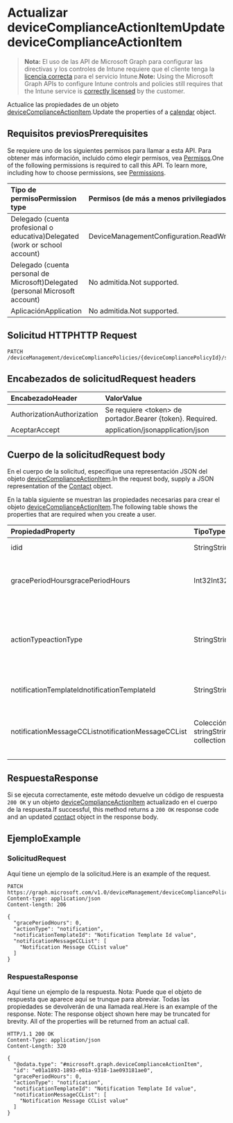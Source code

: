 # <a name="update-devicecomplianceactionitem"></a><span data-ttu-id="b8ba6-101">Actualizar deviceComplianceActionItem</span><span class="sxs-lookup"><span data-stu-id="b8ba6-101">Update deviceComplianceActionItem</span></span>

> <span data-ttu-id="b8ba6-102">**Nota:** El uso de las API de Microsoft Graph para configurar las directivas y los controles de Intune requiere que el cliente tenga la [licencia correcta](https://go.microsoft.com/fwlink/?linkid=839381) para el servicio Intune.</span><span class="sxs-lookup"><span data-stu-id="b8ba6-102">**Note:** Using the Microsoft Graph APIs to configure Intune controls and policies still requires that the Intune service is [correctly licensed](https://go.microsoft.com/fwlink/?linkid=839381) by the customer.</span></span>

<span data-ttu-id="b8ba6-103">Actualice las propiedades de un objeto [deviceComplianceActionItem](../resources/intune_deviceconfig_devicecomplianceactionitem.md).</span><span class="sxs-lookup"><span data-stu-id="b8ba6-103">Update the properties of a [calendar](../resources/intune_deviceconfig_devicecomplianceactionitem.md) object.</span></span>
## <a name="prerequisites"></a><span data-ttu-id="b8ba6-104">Requisitos previos</span><span class="sxs-lookup"><span data-stu-id="b8ba6-104">Prerequisites</span></span>
<span data-ttu-id="b8ba6-p101">Se requiere uno de los siguientes permisos para llamar a esta API. Para obtener más información, incluido cómo elegir permisos, vea [Permisos](../../../concepts/permissions_reference.md).</span><span class="sxs-lookup"><span data-stu-id="b8ba6-p101">One of the following permissions is required to call this API. To learn more, including how to choose permissions, see [Permissions](../../../concepts/permissions_reference.md).</span></span>

|<span data-ttu-id="b8ba6-107">Tipo de permiso</span><span class="sxs-lookup"><span data-stu-id="b8ba6-107">Permission type</span></span>|<span data-ttu-id="b8ba6-108">Permisos (de más a menos privilegiados)</span><span class="sxs-lookup"><span data-stu-id="b8ba6-108">Permissions (from least to most privileged)</span></span>|
|:---|:---|
|<span data-ttu-id="b8ba6-109">Delegado (cuenta profesional o educativa)</span><span class="sxs-lookup"><span data-stu-id="b8ba6-109">Delegated (work or school account)</span></span>|<span data-ttu-id="b8ba6-110">DeviceManagementConfiguration.ReadWrite.All</span><span class="sxs-lookup"><span data-stu-id="b8ba6-110">DeviceManagementConfiguration.ReadWrite.All</span></span>|
|<span data-ttu-id="b8ba6-111">Delegado (cuenta personal de Microsoft)</span><span class="sxs-lookup"><span data-stu-id="b8ba6-111">Delegated (personal Microsoft account)</span></span>|<span data-ttu-id="b8ba6-112">No admitida.</span><span class="sxs-lookup"><span data-stu-id="b8ba6-112">Not supported.</span></span>|
|<span data-ttu-id="b8ba6-113">Aplicación</span><span class="sxs-lookup"><span data-stu-id="b8ba6-113">Application</span></span>|<span data-ttu-id="b8ba6-114">No admitida.</span><span class="sxs-lookup"><span data-stu-id="b8ba6-114">Not supported.</span></span>|

## <a name="http-request"></a><span data-ttu-id="b8ba6-115">Solicitud HTTP</span><span class="sxs-lookup"><span data-stu-id="b8ba6-115">HTTP Request</span></span>
<!-- {
  "blockType": "ignored"
}
-->
``` http
PATCH /deviceManagement/deviceCompliancePolicies/{deviceCompliancePolicyId}/scheduledActionsForRule/{deviceComplianceScheduledActionForRuleId}/scheduledActionConfigurations/{deviceComplianceActionItemId}
```

## <a name="request-headers"></a><span data-ttu-id="b8ba6-116">Encabezados de solicitud</span><span class="sxs-lookup"><span data-stu-id="b8ba6-116">Request headers</span></span>
|<span data-ttu-id="b8ba6-117">Encabezado</span><span class="sxs-lookup"><span data-stu-id="b8ba6-117">Header</span></span>|<span data-ttu-id="b8ba6-118">Valor</span><span class="sxs-lookup"><span data-stu-id="b8ba6-118">Value</span></span>|
|:---|:---|
|<span data-ttu-id="b8ba6-119">Authorization</span><span class="sxs-lookup"><span data-stu-id="b8ba6-119">Authorization</span></span>|<span data-ttu-id="b8ba6-120">Se requiere &lt;token&gt; de portador.</span><span class="sxs-lookup"><span data-stu-id="b8ba6-120">Bearer {token}. Required.</span></span>|
|<span data-ttu-id="b8ba6-121">Aceptar</span><span class="sxs-lookup"><span data-stu-id="b8ba6-121">Accept</span></span>|<span data-ttu-id="b8ba6-122">application/json</span><span class="sxs-lookup"><span data-stu-id="b8ba6-122">application/json</span></span>|

## <a name="request-body"></a><span data-ttu-id="b8ba6-123">Cuerpo de la solicitud</span><span class="sxs-lookup"><span data-stu-id="b8ba6-123">Request body</span></span>
<span data-ttu-id="b8ba6-124">En el cuerpo de la solicitud, especifique una representación JSON del objeto [deviceComplianceActionItem](../resources/intune_deviceconfig_devicecomplianceactionitem.md).</span><span class="sxs-lookup"><span data-stu-id="b8ba6-124">In the request body, supply a JSON representation of the [Contact](../resources/intune_deviceconfig_devicecomplianceactionitem.md) object.</span></span>

<span data-ttu-id="b8ba6-125">En la tabla siguiente se muestran las propiedades necesarias para crear el objeto [deviceComplianceActionItem](../resources/intune_deviceconfig_devicecomplianceactionitem.md).</span><span class="sxs-lookup"><span data-stu-id="b8ba6-125">The following table shows the properties that are required when you create a user.</span></span>

|<span data-ttu-id="b8ba6-126">Propiedad</span><span class="sxs-lookup"><span data-stu-id="b8ba6-126">Property</span></span>|<span data-ttu-id="b8ba6-127">Tipo</span><span class="sxs-lookup"><span data-stu-id="b8ba6-127">Type</span></span>|<span data-ttu-id="b8ba6-128">Descripción</span><span class="sxs-lookup"><span data-stu-id="b8ba6-128">Description</span></span>|
|:---|:---|:---|
|<span data-ttu-id="b8ba6-129">id</span><span class="sxs-lookup"><span data-stu-id="b8ba6-129">id</span></span>|<span data-ttu-id="b8ba6-130">String</span><span class="sxs-lookup"><span data-stu-id="b8ba6-130">String</span></span>|<span data-ttu-id="b8ba6-131">Clave de la entidad.</span><span class="sxs-lookup"><span data-stu-id="b8ba6-131">Key of the setting.</span></span>|
|<span data-ttu-id="b8ba6-132">gracePeriodHours</span><span class="sxs-lookup"><span data-stu-id="b8ba6-132">gracePeriodHours</span></span>|<span data-ttu-id="b8ba6-133">Int32</span><span class="sxs-lookup"><span data-stu-id="b8ba6-133">Int32</span></span>|<span data-ttu-id="b8ba6-134">Número de horas de espera hasta que se aplica la acción.</span><span class="sxs-lookup"><span data-stu-id="b8ba6-134">Number of hours to wait till the action will be enforced.</span></span> <span data-ttu-id="b8ba6-135">Valores válidos de 0 a 8760</span><span class="sxs-lookup"><span data-stu-id="b8ba6-135">Valid values 0 to 8760</span></span>|
|<span data-ttu-id="b8ba6-136">actionType</span><span class="sxs-lookup"><span data-stu-id="b8ba6-136">actionType</span></span>|<span data-ttu-id="b8ba6-137">String</span><span class="sxs-lookup"><span data-stu-id="b8ba6-137">String</span></span>|<span data-ttu-id="b8ba6-138">Qué acción tomar. Los valores posibles son: `noAction`, `notification`, `block`, `retire`, `wipe` y `removeResourceAccessProfiles`.</span><span class="sxs-lookup"><span data-stu-id="b8ba6-138">What action to take Possible values are: `noAction`, `notification`, `block`, `retire`, `wipe`, `removeResourceAccessProfiles`.</span></span>|
|<span data-ttu-id="b8ba6-139">notificationTemplateId</span><span class="sxs-lookup"><span data-stu-id="b8ba6-139">notificationTemplateId</span></span>|<span data-ttu-id="b8ba6-140">String</span><span class="sxs-lookup"><span data-stu-id="b8ba6-140">String</span></span>|<span data-ttu-id="b8ba6-141">Qué plantilla de mensaje de notificación usar</span><span class="sxs-lookup"><span data-stu-id="b8ba6-141">What notification Message template to use</span></span>|
|<span data-ttu-id="b8ba6-142">notificationMessageCCList</span><span class="sxs-lookup"><span data-stu-id="b8ba6-142">notificationMessageCCList</span></span>|<span data-ttu-id="b8ba6-143">Colección string</span><span class="sxs-lookup"><span data-stu-id="b8ba6-143">String collection</span></span>|<span data-ttu-id="b8ba6-144">Una lista de identificadores de grupo para especificar a quién enviar este mensaje de notificación.</span><span class="sxs-lookup"><span data-stu-id="b8ba6-144">A list of group IDs to speicify who to CC this notification message to.</span></span>|



## <a name="response"></a><span data-ttu-id="b8ba6-145">Respuesta</span><span class="sxs-lookup"><span data-stu-id="b8ba6-145">Response</span></span>
<span data-ttu-id="b8ba6-146">Si se ejecuta correctamente, este método devuelve un código de respuesta `200 OK` y un objeto [deviceComplianceActionItem](../resources/intune_deviceconfig_devicecomplianceactionitem.md) actualizado en el cuerpo de la respuesta.</span><span class="sxs-lookup"><span data-stu-id="b8ba6-146">If successful, this method returns a `200 OK` response code and an updated [contact](../resources/intune_deviceconfig_devicecomplianceactionitem.md) object in the response body.</span></span>

## <a name="example"></a><span data-ttu-id="b8ba6-147">Ejemplo</span><span class="sxs-lookup"><span data-stu-id="b8ba6-147">Example</span></span>
### <a name="request"></a><span data-ttu-id="b8ba6-148">Solicitud</span><span class="sxs-lookup"><span data-stu-id="b8ba6-148">Request</span></span>
<span data-ttu-id="b8ba6-149">Aquí tiene un ejemplo de la solicitud.</span><span class="sxs-lookup"><span data-stu-id="b8ba6-149">Here is an example of the request.</span></span>
``` http
PATCH https://graph.microsoft.com/v1.0/deviceManagement/deviceCompliancePolicies/{deviceCompliancePolicyId}/scheduledActionsForRule/{deviceComplianceScheduledActionForRuleId}/scheduledActionConfigurations/{deviceComplianceActionItemId}
Content-type: application/json
Content-length: 206

{
  "gracePeriodHours": 0,
  "actionType": "notification",
  "notificationTemplateId": "Notification Template Id value",
  "notificationMessageCCList": [
    "Notification Message CCList value"
  ]
}
```

### <a name="response"></a><span data-ttu-id="b8ba6-150">Respuesta</span><span class="sxs-lookup"><span data-stu-id="b8ba6-150">Response</span></span>
<span data-ttu-id="b8ba6-p103">Aquí tiene un ejemplo de la respuesta. Nota: Puede que el objeto de respuesta que aparece aquí se trunque para abreviar. Todas las propiedades se devolverán de una llamada real.</span><span class="sxs-lookup"><span data-stu-id="b8ba6-p103">Here is an example of the response. Note: The response object shown here may be truncated for brevity. All of the properties will be returned from an actual call.</span></span>
``` http
HTTP/1.1 200 OK
Content-Type: application/json
Content-Length: 320

{
  "@odata.type": "#microsoft.graph.deviceComplianceActionItem",
  "id": "e01a1893-1893-e01a-9318-1ae093181ae0",
  "gracePeriodHours": 0,
  "actionType": "notification",
  "notificationTemplateId": "Notification Template Id value",
  "notificationMessageCCList": [
    "Notification Message CCList value"
  ]
}
```



